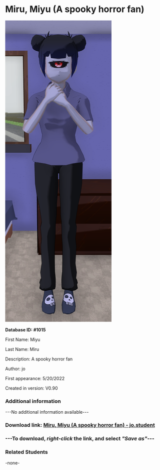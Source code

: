 # Miru, Miyu (A spooky horror fan)

<img src="../../Files/Images/Miru, Miyu (A spooky horror fan).png" title="Miru, Miyu (A spooky horror fan) - jo">

**Database ID: #1015**

First Name: Miyu

Last Name: Miru

Description: A spooky horror fan

Author: jo

First appearance: 5/20/2022

Created in version: V0.90

### Additional information

---No additional information available---

### Download link: <a href="https://raw.githubusercontent.com/Arbiter1223/Daigaku-Gurashi-Custom-Students/master/Files/Student%20Files/Miru%2C%20Miyu%20(A%20spooky%20horror%20fan)%20-%20jo.student">Miru, Miyu (A spooky horror fan) - jo.student</a>

### ---**To download, _right-click_ the link, and select _"Save as"_**---

### Related Students

-none-
